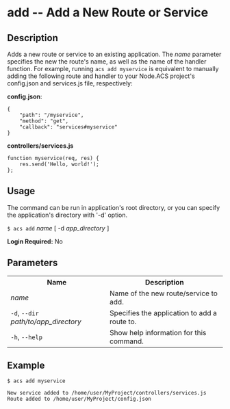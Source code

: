 
# add -- Add a New Route or Service

## Description

Adds a new route or service to an existing application. The _name_ parameter specifies the new the 
route's name, as well as the name of the handler function. For example, running `acs add myservice` 
is equivalent to manually adding the following route and handler to your Node.ACS project's config.json and services.js file, respectively:

**config.json**:

    {
        "path": "/myservice", 
        "method": "get", 
        "callback": "services#myservice"
    }


**controllers/services.js**

    function myservice(req, res) {
        res.send('Hello, world!');
    };
    
## Usage

The command can be run in application's root directory, or you can specify the
application's directory with '-d' option. 

`$ acs add`  _name_  [ -d _app_directory_ ]

**Login Required:** No

## Parameters

<table class="doc-table">
    <tbody>
        <tr>
            <th>Name</th>
            <th>Description</th>
        </tr>
        <tr>
            <td><i>name</i></td>
            <td>Name of the new route/service to add.</td>
        </tr>
        <tr>
            <td><code>-d</code>, <code>--dir</code> <em>path/to/app_directory</em></td>
            <td>Specifies the application to add a route to.</td>
        </tr>
        <tr>
            <td><code>-h</code>, <code>--help</code></td>
            <td>Show help information for this command.</td>
        </tr>
    </tbody>
</table>

## Example
    
    $ acs add myservice
    
    New service added to /home/user/MyProject/controllers/services.js
    Route added to /home/user/MyProject/config.json
    

